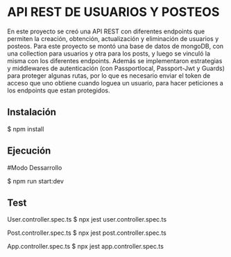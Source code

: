 # API REST DE USUARIOS Y POSTEOS

En este proyecto se creó una API REST con diferentes endpoints que permiten la creación, obtención, actualización y eliminación de usuarios y posteos.
Para este proyecto se montó una base de datos de mongoDB, con una collection para usuarios y otra para los posts, y luego se vinculó la misma con los diferentes endpoints. 
Además se implementaron estrategias y middlewares de autenticación (con Passportlocal, Passport-Jwt y Guards) para proteger algunas rutas, por lo que es necesario enviar el token de acceso que uno obtiene cuando loguea un usuario, para hacer peticiones a los endpoints que estan protegidos.

## Instalación

$ npm install

## Ejecución

#Modo Dessarrollo

$ npm run start:dev

## Test

 User.controller.spec.ts
$ npx jest user.controller.spec.ts

 Post.controller.spec.ts
$ npx jest post.controller.spec.ts

 App.controller.spec.ts
$ npx jest app.controller.spec.ts




